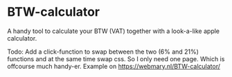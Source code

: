 # BTW-calculator
A handy tool to calculate your BTW (VAT) together with a look-a-like apple calculator.

Todo:
Add a click-function to swap between the two (6% and 21%) functions and at the same time swap css. So I only need one page. Which is offcourse much handy-er.
Example on https://webmary.nl/BTW-calculator/
